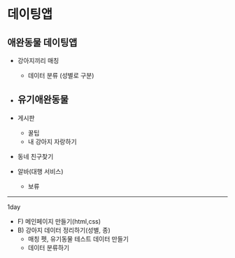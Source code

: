 # 데이팅앱

## 애완동물 데이팅앱
- 강아지끼리 매칭
  - 데이터 분류 (성별로 구분)
- 유기애완동물
  - 
- 게시판
  - 꿀팁
  - 내 강아지 자랑하기


- 동네 친구찾기
- 알바(대행 서비스)
  - 보류

-----
1day
- F) 메인페이지 만들기(html,css)
- B) 강아지 데이터 정리하기(성별, 종)
  - 매칭 펫, 유기동물 테스트 데이터 만들기
  - 데이터 분류하기